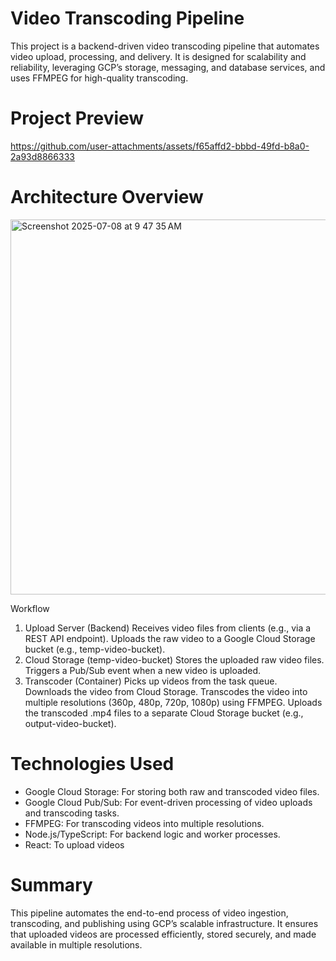 # Video Transcoding Pipeline
This project is a backend-driven video transcoding pipeline that automates video upload, processing, and delivery. It is designed for scalability and reliability, leveraging GCP’s storage, messaging, and database services, and uses FFMPEG for high-quality transcoding.

# Project Preview
https://github.com/user-attachments/assets/f65affd2-bbbd-49fd-b8a0-2a93d8866333

# Architecture Overview
<img width="600" height="600" alt="Screenshot 2025-07-08 at 9 47 35 AM" src="https://github.com/user-attachments/assets/ab636f6d-51f1-424a-ae9f-cd21ad469da2" />

Workflow
1. Upload Server (Backend)
Receives video files from clients (e.g., via a REST API endpoint).
Uploads the raw video to a Google Cloud Storage bucket (e.g., temp-video-bucket).
2. Cloud Storage (temp-video-bucket)
Stores the uploaded raw video files.
Triggers a Pub/Sub event when a new video is uploaded.
4. Transcoder (Container)
Picks up videos from the task queue.
Downloads the video from Cloud Storage.
Transcodes the video into multiple resolutions (360p, 480p, 720p, 1080p) using FFMPEG.
Uploads the transcoded .mp4 files to a separate Cloud Storage bucket (e.g., output-video-bucket).

# Technologies Used
* Google Cloud Storage: For storing both raw and transcoded video files.
* Google Cloud Pub/Sub: For event-driven processing of video uploads and transcoding tasks.
* FFMPEG: For transcoding videos into multiple resolutions.
* Node.js/TypeScript: For backend logic and worker processes.
* React: To upload videos

# Summary
This pipeline automates the end-to-end process of video ingestion, transcoding, and publishing using GCP’s scalable infrastructure. It ensures that uploaded videos are processed efficiently, stored securely, and made available in multiple resolutions.
